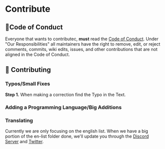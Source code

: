# Contribute

## 📑Code of Conduct
Everyone that wants to contributec, **must** read the [Code of Conduct](https://github.com/Maniacxxx/programming-language-list/blob/main/CODE_OF_CONDUCT.md). Under "Our Responsibilities" all maintainers have the right to remove, edit, or reject comments, commits, wiki edits, issues, and other contributions that are not aligned in the Code of Conduct.

## 💝 Contributing

### Typos/Small Fixes
**Step 1.** When making a correction find the Typo in the Text.


### Adding a Programming Language/Big Additions

### Translating
Currently we are only focusing on the english list. When we have a big portion of the en-list folder done, we'll update you through the [Discord Server]() and [Twitter](https://twitter.com/ListLanguage).
